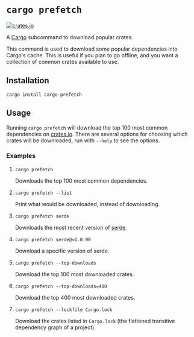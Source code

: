 # `cargo prefetch`

[![crates.io](https://img.shields.io/crates/v/cargo-prefetch.svg)](https://crates.io/crates/cargo-prefetch)

A [Cargo] subcommand to download popular crates.

This command is used to download some popular dependencies into Cargo's cache.
This is useful if you plan to go offline, and you want a collection of common
crates available to use.

[Cargo]: https://doc.rust-lang.org/cargo/

## Installation

`cargo install cargo-prefetch`

## Usage

Running `cargo prefetch` will download the top 100 most common dependencies on
[crates.io]. There are several options for choosing which crates will be
downloaded, run with `--help` to see the options.

[crates.io]: https://crates.io/

### Examples

1. `cargo prefetch`

    Downloads the top 100 most common dependencies.

2. `cargo prefetch --list`

    Print what would be downloaded, instead of downloading.

3. `cargo prefetch serde`

    Downloads the most recent version of [serde].

4. `cargo prefetch serde@=1.0.90`

    Download a specific version of serde.

5. `cargo prefetch --top-downloads`

    Download the top 100 most downloaded crates.

6. `cargo prefetch --top-downloads=400`

    Download the top 400 most downloaded crates.
 
8. `cargo prefetch --lockfile Cargo.lock`

    Download the crates listed in `Cargo.lock` (the flattened transitive dependency graph of a project).

[serde]: https://crates.io/crates/serde
